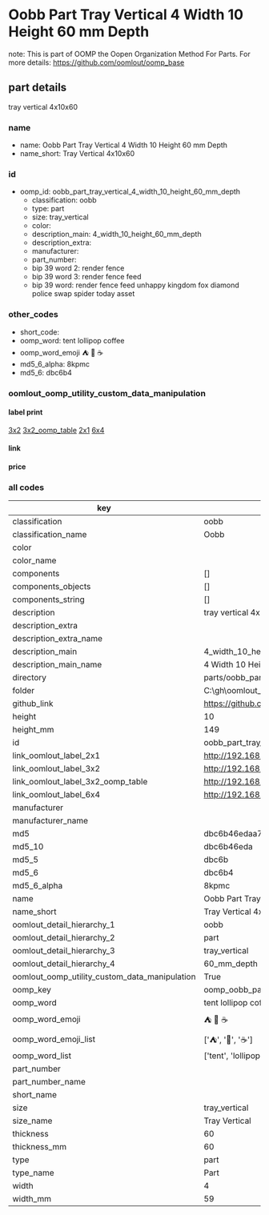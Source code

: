 # Oobb Part Tray Vertical 4 Width 10 Height 60 mm Depth  

note: This is part of OOMP the Oopen Organization Method For Parts. For more details: https://github.com/oomlout/oomp_base

##  part details
  



tray vertical 4x10x60



### name
* name: Oobb Part Tray Vertical 4 Width 10 Height 60 mm Depth
* name_short: Tray Vertical 4x10x60 
### id
* oomp_id: oobb_part_tray_vertical_4_width_10_height_60_mm_depth
  * classification: oobb
  * type: part
  * size: tray_vertical
  * color: 
  * description_main: 4_width_10_height_60_mm_depth
  * description_extra: 
  * manufacturer: 
  * part_number: 
  * bip 39 word 2: render fence
  * bip 39 word 3: render fence feed
  * bip 39 word: render fence feed unhappy kingdom fox diamond police swap spider today asset

### other_codes
* short_code: 
* oomp_word: tent lollipop coffee
* oomp_word_emoji :tent: :lollipop: :coffee:
* md5_6_alpha: 8kpmc
* md5_6: dbc6b4






### oomlout_oomp_utility_custom_data_manipulation
#### label print
[3x2](http://192.168.1.245:1112/?label=oomp%208kpmc)
[3x2_oomp_table](http://192.168.1.108:1112/?label=oomp%208kpmc)
[2x1](http://192.168.1.242:1112/?label=oomp%208kpmc)
[6x4](http://192.168.1.55:1112/?label=oomp%208kpmc)    

#### link

                              

#### price







### all codes 
| key | value |  
| --- | --- |  
| classification | oobb |  
| classification_name | Oobb |  
| color |  |  
| color_name |  |  
| components | [] |  
| components_objects | [] |  
| components_string | [] |  
| description | tray vertical 4x10x60 |  
| description_extra |  |  
| description_extra_name |  |  
| description_main | 4_width_10_height_60_mm_depth |  
| description_main_name | 4 Width 10 Height 60 mm Depth |  
| directory | parts/oobb_part_tray_vertical_4_width_10_height_60_mm_depth |  
| folder | C:\gh\oomlout_oobb_version_4_generated_parts\parts\oobb_part_tray_vertical_4_width_10_height_60_mm_depth |  
| github_link | https://github.com/oomlout/oomlout_oomp_part_src/tree/main/parts/oobb_part_tray_vertical_4_width_10_height_60_mm_depth |  
| height | 10 |  
| height_mm | 149 |  
| id | oobb_part_tray_vertical_4_width_10_height_60_mm_depth |  
| link_oomlout_label_2x1 | http://192.168.1.242:1112/?label=oomp%208kpmc |  
| link_oomlout_label_3x2 | http://192.168.1.245:1112/?label=oomp%208kpmc |  
| link_oomlout_label_3x2_oomp_table | http://192.168.1.108:1112/?label=oomp%208kpmc |  
| link_oomlout_label_6x4 | http://192.168.1.55:1112/?label=oomp%208kpmc |  
| manufacturer |  |  
| manufacturer_name |  |  
| md5 | dbc6b46edaa7a7a5713d5ed4a95545b0 |  
| md5_10 | dbc6b46eda |  
| md5_5 | dbc6b |  
| md5_6 | dbc6b4 |  
| md5_6_alpha | 8kpmc |  
| name | Oobb Part Tray Vertical 4 Width 10 Height 60 mm Depth |  
| name_short | Tray Vertical 4x10x60  |  
| oomlout_detail_hierarchy_1 | oobb |  
| oomlout_detail_hierarchy_2 | part |  
| oomlout_detail_hierarchy_3 | tray_vertical |  
| oomlout_detail_hierarchy_4 | 60_mm_depth |  
| oomlout_oomp_utility_custom_data_manipulation | True |  
| oomp_key | oomp_oobb_part_tray_vertical_4_width_10_height_60_mm_depth |  
| oomp_word | tent lollipop coffee |  
| oomp_word_emoji | :tent: :lollipop: :coffee: |  
| oomp_word_emoji_list | [':tent:', ':lollipop:', ':coffee:'] |  
| oomp_word_list | ['tent', 'lollipop', 'coffee'] |  
| part_number |  |  
| part_number_name |  |  
| short_name |  |  
| size | tray_vertical |  
| size_name | Tray Vertical |  
| thickness | 60 |  
| thickness_mm | 60 |  
| type | part |  
| type_name | Part |  
| width | 4 |  
| width_mm | 59 |  
